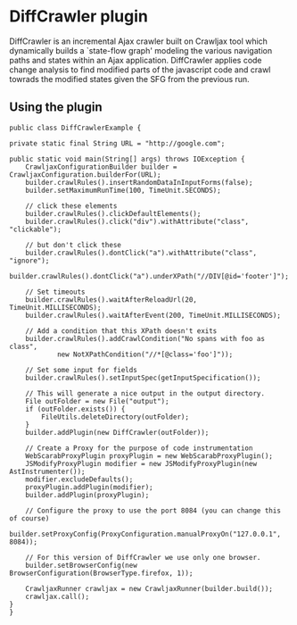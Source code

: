 DiffCrawler plugin
==================

DiffCrawler is an incremental Ajax crawler built on Crawljax tool which dynamically builds a `state-flow graph' modeling
the various navigation paths and states within an Ajax application. DiffCrawler applies code change analysis to find modified parts of the javascript code and crawl towrads the modified states given the SFG from the previous run.

Using the plugin
----------------
    public class DiffCrawlerExample {

   	private static final String URL = "http://google.com";
	  
  	public static void main(String[] args) throws IOException {
		CrawljaxConfigurationBuilder builder = CrawljaxConfiguration.builderFor(URL);
		builder.crawlRules().insertRandomDataInInputForms(false);
		builder.setMaximumRunTime(100, TimeUnit.SECONDS);

		// click these elements
		builder.crawlRules().clickDefaultElements();
		builder.crawlRules().click("div").withAttribute("class", "clickable");

		// but don't click these
		builder.crawlRules().dontClick("a").withAttribute("class", "ignore");
		builder.crawlRules().dontClick("a").underXPath("//DIV[@id='footer']");

		// Set timeouts
		builder.crawlRules().waitAfterReloadUrl(20, TimeUnit.MILLISECONDS);
		builder.crawlRules().waitAfterEvent(200, TimeUnit.MILLISECONDS);

		// Add a condition that this XPath doesn't exits
		builder.crawlRules().addCrawlCondition("No spans with foo as class",
		        new NotXPathCondition("//*[@class='foo']"));

		// Set some input for fields
		builder.crawlRules().setInputSpec(getInputSpecification());

		// This will generate a nice output in the output directory.
		File outFolder = new File("output");
		if (outFolder.exists()) {
			FileUtils.deleteDirectory(outFolder);
		}
		builder.addPlugin(new DiffCrawler(outFolder));
		
		// Create a Proxy for the purpose of code instrumentation
		WebScarabProxyPlugin proxyPlugin = new WebScarabProxyPlugin();
		JSModifyProxyPlugin modifier = new JSModifyProxyPlugin(new AstInstrumenter());
		modifier.excludeDefaults();
		proxyPlugin.addPlugin(modifier);
		builder.addPlugin(proxyPlugin);

		// Configure the proxy to use the port 8084 (you can change this of course)
		builder.setProxyConfig(ProxyConfiguration.manualProxyOn("127.0.0.1", 8084));

		// For this version of DiffCrawler we use only one browser.
		builder.setBrowserConfig(new BrowserConfiguration(BrowserType.firefox, 1));

		CrawljaxRunner crawljax = new CrawljaxRunner(builder.build());
		crawljax.call();
	}
    }

